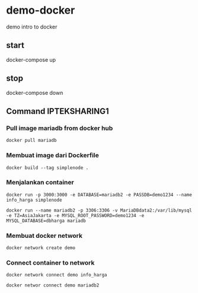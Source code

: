 # demo-docker
demo intro to docker

## start
docker-compose up

## stop
docker-compose down


## Command IPTEKSHARING1

### Pull image mariadb from docker hub
```docker pull mariadb```

### Membuat image dari Dockerfile
```docker build --tag simplenode . ```

### Menjalankan container
```docker run -p 3000:3000 -e DATABASE=mariadb2 -e PASSDB=demo1234 --name info_harga simplenode```

```docker run --name mariadb2 -p 3306:3306 -v MariaDBdata2:/var/lib/mysql -e TZ=AsiaJakarta -e MYSQL_ROOT_PASSWORD=demo1234 -e MYSQL_DATABASE=dbharga mariadb```

### Membuat docker network
```docker network create demo```

### Connect container to network
```docker network connect demo info_harga```

```docker networ connect demo mariadb2```

